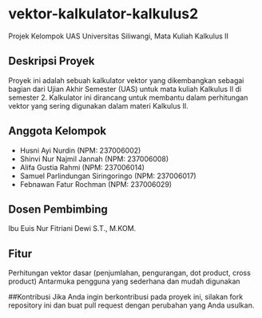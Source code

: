 # vektor-kalkulator-kalkulus2
Projek Kelompok UAS Universitas Siliwangi, Mata Kuliah Kalkulus II

## Deskripsi Proyek
Proyek ini adalah sebuah kalkulator vektor yang dikembangkan sebagai bagian dari Ujian Akhir Semester (UAS) untuk mata kuliah Kalkulus II di semester 2. Kalkulator ini dirancang untuk membantu dalam perhitungan vektor yang sering digunakan dalam materi Kalkulus II.

## Anggota Kelompok
- Husni Ayi Nurdin (NPM: 237006002)
- Shinvi Nur Najmil Jannah (NPM: 237006008)
- Alifa Gustia Rahmi (NPM: 237006014)
- Samuel Parlindungan Siringoringo (NPM: 237006017)
- Febnawan Fatur Rochman (NPM: 237006029)
  
## Dosen Pembimbing
Ibu Euis Nur Fitriani Dewi S.T., M.KOM.

## Fitur
Perhitungan vektor dasar (penjumlahan, pengurangan, dot product, cross product)
Antarmuka pengguna yang sederhana dan mudah digunakan

##Kontribusi
Jika Anda ingin berkontribusi pada proyek ini, silakan fork repository ini dan buat pull request dengan perubahan yang Anda usulkan.
